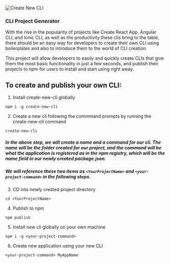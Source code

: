 ![Create New CLI](http://i.imgur.com/fz12yVT.png)

### CLI Project Generator

With the rise in the popularity of projects like Create React App, Angular CLI, and Ionic CLI, as well as the productivity these clis bring to the table, there should be an easy way for developers to create their own CLI using boilerplates and also to introduce them to the world of CLI creation.

This project will allow developers to easily and quickly create CLIs that give them the most basic functionality in just a few seconds, and publish their projects to npm for users to install and start using right away.

## To create and publish your own CLI:

1. Install create-new-cli globally   
```
npm i -g create-new-cli
```

2. Create a new cli following the commmand prompts by running the create-new-cli command   
```
create-new-cli
```

##### In the above step, we will create a name and a command for our cli. The name will be the folder created for our project, and the command will be what the application is registered as in the npm registry, which will be the name field in our newly created package.json.

##### We will reference these two items as `<YourProjectName>` and `<your-project-command>` in the following steps.

3. CD into newly created project directory   
```
cd <YourProjectName>
```

4. Publish to npm   
```
npm publish
```

5. Install new cli globally on your own machine   
```
npm i -g <your-project-command>
```

6. Create new application using your new CLI   
```
<your-project-command> MyAppName
````

